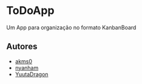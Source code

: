 # ToDoApp
<p >Um App para organização no formato KanbanBoard</p>

## Autores
- <a href="https://github.com/akms0">akms0</a>
- <a href="https://github.com/nyanham">nyanham</a>
- <a href="https://github.com/YuutaDragon">YuutaDragon</a>

